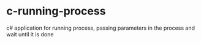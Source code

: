 # c-running-process
c# application for running process, passing parameters in the process and wait until it is done
